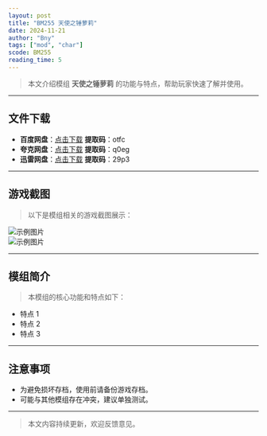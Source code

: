 ```yaml
---
layout: post
title: "BM255 天使之锤萝莉"
date: 2024-11-21
author: "Bny"
tags: ["mod", "char"]
scode: BM255
reading_time: 5
---
```


> 本文介绍模组 **天使之锤萝莉** 的功能与特点，帮助玩家快速了解并使用。

---





## 文件下载
- **百度网盘**：[点击下载](https://pan.baidu.com/s/1oaGbhLAd0IKI5RTni--8iQ?pwd=otfc)  **提取码**：otfc  
- **夸克网盘**：[点击下载](https://pan.quark.cn/s/f84cb3d4bc33?pwd=q0eg)  **提取码**：q0eg  
- **迅雷网盘**：[点击下载](https://pan.xunlei.com/s/VOCCbQlEQxxhHVog5IlDW_yXA1?pwd=29p3)  **提取码**：29p3  

---

## 游戏截图
> 以下是模组相关的游戏截图展示：

![示例图片](https://example.com/screenshot1.jpg)  
![示例图片](https://example.com/screenshot2.jpg)

---

## 模组简介
> 本模组的核心功能和特点如下：
- 特点 1
- 特点 2
- 特点 3

---

## 注意事项
- 为避免损坏存档，使用前请备份游戏存档。
- 可能与其他模组存在冲突，建议单独测试。

---

> 本文内容持续更新，欢迎反馈意见。
